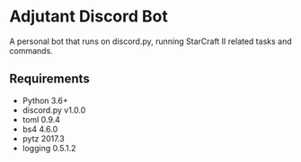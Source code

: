 # Adjutant Discord Bot

A personal bot that runs on discord.py, running StarCraft II related tasks and commands.

## Requirements

- Python 3.6+
- discord.py v1.0.0
- toml 0.9.4
- bs4 4.6.0
- pytz 2017.3
- logging 0.5.1.2
